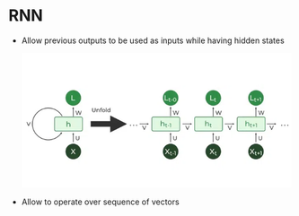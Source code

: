 # RNN

- Allow previous outputs to be used as inputs while having hidden states

    ![alt text](What-is-Recurrent-Neural-Network-660.webp)

- Allow to operate over sequence of vectors
